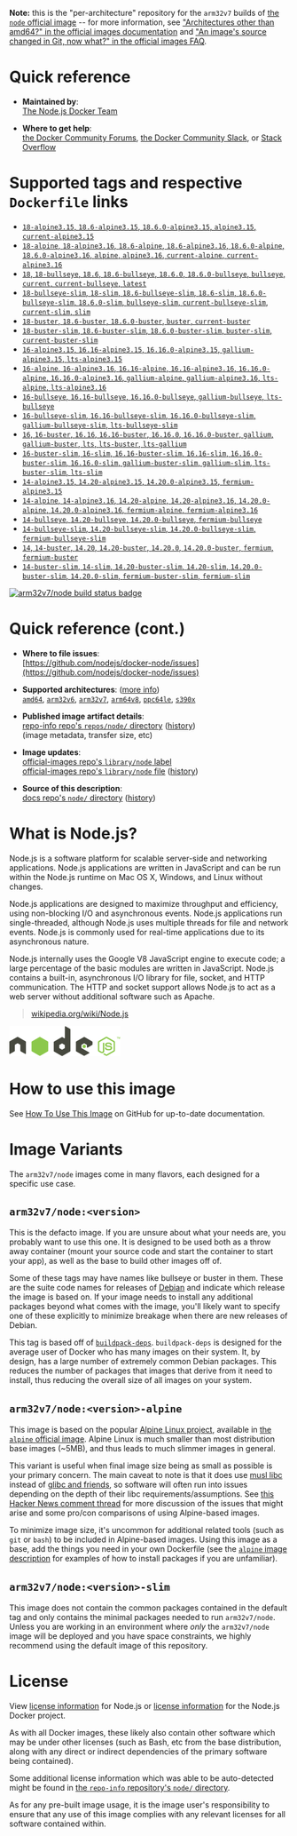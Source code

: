 <!--

********************************************************************************

WARNING:

    DO NOT EDIT "node/README.md"

    IT IS AUTO-GENERATED

    (from the other files in "node/" combined with a set of templates)

********************************************************************************

-->

**Note:** this is the "per-architecture" repository for the `arm32v7` builds of [the `node` official image](https://hub.docker.com/_/node) -- for more information, see ["Architectures other than amd64?" in the official images documentation](https://github.com/docker-library/official-images#architectures-other-than-amd64) and ["An image's source changed in Git, now what?" in the official images FAQ](https://github.com/docker-library/faq#an-images-source-changed-in-git-now-what).

# Quick reference

-	**Maintained by**:  
	[The Node.js Docker Team](https://github.com/nodejs/docker-node)

-	**Where to get help**:  
	[the Docker Community Forums](https://forums.docker.com/), [the Docker Community Slack](https://dockr.ly/slack), or [Stack Overflow](https://stackoverflow.com/search?tab=newest&q=docker)

# Supported tags and respective `Dockerfile` links

-	[`18-alpine3.15`, `18.6-alpine3.15`, `18.6.0-alpine3.15`, `alpine3.15`, `current-alpine3.15`](https://github.com/nodejs/docker-node/blob/dd093107dcf173d158342c6f09f68c55feb81df5/18/alpine3.15/Dockerfile)
-	[`18-alpine`, `18-alpine3.16`, `18.6-alpine`, `18.6-alpine3.16`, `18.6.0-alpine`, `18.6.0-alpine3.16`, `alpine`, `alpine3.16`, `current-alpine`, `current-alpine3.16`](https://github.com/nodejs/docker-node/blob/dd093107dcf173d158342c6f09f68c55feb81df5/18/alpine3.16/Dockerfile)
-	[`18`, `18-bullseye`, `18.6`, `18.6-bullseye`, `18.6.0`, `18.6.0-bullseye`, `bullseye`, `current`, `current-bullseye`, `latest`](https://github.com/nodejs/docker-node/blob/dd093107dcf173d158342c6f09f68c55feb81df5/18/bullseye/Dockerfile)
-	[`18-bullseye-slim`, `18-slim`, `18.6-bullseye-slim`, `18.6-slim`, `18.6.0-bullseye-slim`, `18.6.0-slim`, `bullseye-slim`, `current-bullseye-slim`, `current-slim`, `slim`](https://github.com/nodejs/docker-node/blob/dd093107dcf173d158342c6f09f68c55feb81df5/18/bullseye-slim/Dockerfile)
-	[`18-buster`, `18.6-buster`, `18.6.0-buster`, `buster`, `current-buster`](https://github.com/nodejs/docker-node/blob/dd093107dcf173d158342c6f09f68c55feb81df5/18/buster/Dockerfile)
-	[`18-buster-slim`, `18.6-buster-slim`, `18.6.0-buster-slim`, `buster-slim`, `current-buster-slim`](https://github.com/nodejs/docker-node/blob/dd093107dcf173d158342c6f09f68c55feb81df5/18/buster-slim/Dockerfile)
-	[`16-alpine3.15`, `16.16-alpine3.15`, `16.16.0-alpine3.15`, `gallium-alpine3.15`, `lts-alpine3.15`](https://github.com/nodejs/docker-node/blob/f82af606acd44dc6be7fbb2a069922afa32657f3/16/alpine3.15/Dockerfile)
-	[`16-alpine`, `16-alpine3.16`, `16.16-alpine`, `16.16-alpine3.16`, `16.16.0-alpine`, `16.16.0-alpine3.16`, `gallium-alpine`, `gallium-alpine3.16`, `lts-alpine`, `lts-alpine3.16`](https://github.com/nodejs/docker-node/blob/f82af606acd44dc6be7fbb2a069922afa32657f3/16/alpine3.16/Dockerfile)
-	[`16-bullseye`, `16.16-bullseye`, `16.16.0-bullseye`, `gallium-bullseye`, `lts-bullseye`](https://github.com/nodejs/docker-node/blob/f82af606acd44dc6be7fbb2a069922afa32657f3/16/bullseye/Dockerfile)
-	[`16-bullseye-slim`, `16.16-bullseye-slim`, `16.16.0-bullseye-slim`, `gallium-bullseye-slim`, `lts-bullseye-slim`](https://github.com/nodejs/docker-node/blob/f82af606acd44dc6be7fbb2a069922afa32657f3/16/bullseye-slim/Dockerfile)
-	[`16`, `16-buster`, `16.16`, `16.16-buster`, `16.16.0`, `16.16.0-buster`, `gallium`, `gallium-buster`, `lts`, `lts-buster`, `lts-gallium`](https://github.com/nodejs/docker-node/blob/f82af606acd44dc6be7fbb2a069922afa32657f3/16/buster/Dockerfile)
-	[`16-buster-slim`, `16-slim`, `16.16-buster-slim`, `16.16-slim`, `16.16.0-buster-slim`, `16.16.0-slim`, `gallium-buster-slim`, `gallium-slim`, `lts-buster-slim`, `lts-slim`](https://github.com/nodejs/docker-node/blob/f82af606acd44dc6be7fbb2a069922afa32657f3/16/buster-slim/Dockerfile)
-	[`14-alpine3.15`, `14.20-alpine3.15`, `14.20.0-alpine3.15`, `fermium-alpine3.15`](https://github.com/nodejs/docker-node/blob/f82af606acd44dc6be7fbb2a069922afa32657f3/14/alpine3.15/Dockerfile)
-	[`14-alpine`, `14-alpine3.16`, `14.20-alpine`, `14.20-alpine3.16`, `14.20.0-alpine`, `14.20.0-alpine3.16`, `fermium-alpine`, `fermium-alpine3.16`](https://github.com/nodejs/docker-node/blob/f82af606acd44dc6be7fbb2a069922afa32657f3/14/alpine3.16/Dockerfile)
-	[`14-bullseye`, `14.20-bullseye`, `14.20.0-bullseye`, `fermium-bullseye`](https://github.com/nodejs/docker-node/blob/f82af606acd44dc6be7fbb2a069922afa32657f3/14/bullseye/Dockerfile)
-	[`14-bullseye-slim`, `14.20-bullseye-slim`, `14.20.0-bullseye-slim`, `fermium-bullseye-slim`](https://github.com/nodejs/docker-node/blob/f82af606acd44dc6be7fbb2a069922afa32657f3/14/bullseye-slim/Dockerfile)
-	[`14`, `14-buster`, `14.20`, `14.20-buster`, `14.20.0`, `14.20.0-buster`, `fermium`, `fermium-buster`](https://github.com/nodejs/docker-node/blob/f82af606acd44dc6be7fbb2a069922afa32657f3/14/buster/Dockerfile)
-	[`14-buster-slim`, `14-slim`, `14.20-buster-slim`, `14.20-slim`, `14.20.0-buster-slim`, `14.20.0-slim`, `fermium-buster-slim`, `fermium-slim`](https://github.com/nodejs/docker-node/blob/f82af606acd44dc6be7fbb2a069922afa32657f3/14/buster-slim/Dockerfile)

[![arm32v7/node build status badge](https://img.shields.io/jenkins/s/https/doi-janky.infosiftr.net/job/multiarch/job/arm32v7/job/node.svg?label=arm32v7/node%20%20build%20job)](https://doi-janky.infosiftr.net/job/multiarch/job/arm32v7/job/node/)

# Quick reference (cont.)

-	**Where to file issues**:  
	[https://github.com/nodejs/docker-node/issues](https://github.com/nodejs/docker-node/issues)

-	**Supported architectures**: ([more info](https://github.com/docker-library/official-images#architectures-other-than-amd64))  
	[`amd64`](https://hub.docker.com/r/amd64/node/), [`arm32v6`](https://hub.docker.com/r/arm32v6/node/), [`arm32v7`](https://hub.docker.com/r/arm32v7/node/), [`arm64v8`](https://hub.docker.com/r/arm64v8/node/), [`ppc64le`](https://hub.docker.com/r/ppc64le/node/), [`s390x`](https://hub.docker.com/r/s390x/node/)

-	**Published image artifact details**:  
	[repo-info repo's `repos/node/` directory](https://github.com/docker-library/repo-info/blob/master/repos/node) ([history](https://github.com/docker-library/repo-info/commits/master/repos/node))  
	(image metadata, transfer size, etc)

-	**Image updates**:  
	[official-images repo's `library/node` label](https://github.com/docker-library/official-images/issues?q=label%3Alibrary%2Fnode)  
	[official-images repo's `library/node` file](https://github.com/docker-library/official-images/blob/master/library/node) ([history](https://github.com/docker-library/official-images/commits/master/library/node))

-	**Source of this description**:  
	[docs repo's `node/` directory](https://github.com/docker-library/docs/tree/master/node) ([history](https://github.com/docker-library/docs/commits/master/node))

# What is Node.js?

Node.js is a software platform for scalable server-side and networking applications. Node.js applications are written in JavaScript and can be run within the Node.js runtime on Mac OS X, Windows, and Linux without changes.

Node.js applications are designed to maximize throughput and efficiency, using non-blocking I/O and asynchronous events. Node.js applications run single-threaded, although Node.js uses multiple threads for file and network events. Node.js is commonly used for real-time applications due to its asynchronous nature.

Node.js internally uses the Google V8 JavaScript engine to execute code; a large percentage of the basic modules are written in JavaScript. Node.js contains a built-in, asynchronous I/O library for file, socket, and HTTP communication. The HTTP and socket support allows Node.js to act as a web server without additional software such as Apache.

> [wikipedia.org/wiki/Node.js](https://en.wikipedia.org/wiki/Node.js)

![logo](https://raw.githubusercontent.com/docker-library/docs/01c12653951b2fe592c1f93a13b4e289ada0e3a1/node/logo.png)

# How to use this image

See [How To Use This Image](https://github.com/nodejs/docker-node/blob/master/README.md#how-to-use-this-image) on GitHub for up-to-date documentation.

# Image Variants

The `arm32v7/node` images come in many flavors, each designed for a specific use case.

## `arm32v7/node:<version>`

This is the defacto image. If you are unsure about what your needs are, you probably want to use this one. It is designed to be used both as a throw away container (mount your source code and start the container to start your app), as well as the base to build other images off of.

Some of these tags may have names like bullseye or buster in them. These are the suite code names for releases of [Debian](https://wiki.debian.org/DebianReleases) and indicate which release the image is based on. If your image needs to install any additional packages beyond what comes with the image, you'll likely want to specify one of these explicitly to minimize breakage when there are new releases of Debian.

This tag is based off of [`buildpack-deps`](https://hub.docker.com/_/buildpack-deps/). `buildpack-deps` is designed for the average user of Docker who has many images on their system. It, by design, has a large number of extremely common Debian packages. This reduces the number of packages that images that derive from it need to install, thus reducing the overall size of all images on your system.

## `arm32v7/node:<version>-alpine`

This image is based on the popular [Alpine Linux project](https://alpinelinux.org), available in [the `alpine` official image](https://hub.docker.com/_/alpine). Alpine Linux is much smaller than most distribution base images (~5MB), and thus leads to much slimmer images in general.

This variant is useful when final image size being as small as possible is your primary concern. The main caveat to note is that it does use [musl libc](https://musl.libc.org) instead of [glibc and friends](https://www.etalabs.net/compare_libcs.html), so software will often run into issues depending on the depth of their libc requirements/assumptions. See [this Hacker News comment thread](https://news.ycombinator.com/item?id=10782897) for more discussion of the issues that might arise and some pro/con comparisons of using Alpine-based images.

To minimize image size, it's uncommon for additional related tools (such as `git` or `bash`) to be included in Alpine-based images. Using this image as a base, add the things you need in your own Dockerfile (see the [`alpine` image description](https://hub.docker.com/_/alpine/) for examples of how to install packages if you are unfamiliar).

## `arm32v7/node:<version>-slim`

This image does not contain the common packages contained in the default tag and only contains the minimal packages needed to run `arm32v7/node`. Unless you are working in an environment where *only* the `arm32v7/node` image will be deployed and you have space constraints, we highly recommend using the default image of this repository.

# License

View [license information](https://github.com/nodejs/node/blob/master/LICENSE) for Node.js or [license information](https://github.com/nodejs/docker-node/blob/master/LICENSE) for the Node.js Docker project.

As with all Docker images, these likely also contain other software which may be under other licenses (such as Bash, etc from the base distribution, along with any direct or indirect dependencies of the primary software being contained).

Some additional license information which was able to be auto-detected might be found in [the `repo-info` repository's `node/` directory](https://github.com/docker-library/repo-info/tree/master/repos/node).

As for any pre-built image usage, it is the image user's responsibility to ensure that any use of this image complies with any relevant licenses for all software contained within.
